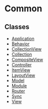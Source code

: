 Common
======

## Classes
- [Application](application.js)
- [Behavior](behavior.js)
- [CollectionView](collection-view.js)
- [Collection](collection.js)
- [CompositeView](composite-view.js)
- [Controller](controller.js)
- [ItemView](item-view.js)
- [LayoutView](layout-view.js)
- [Model](model.js)
- [Module](module.js)
- [Router](router.js)
- [Sync](sync.js)
- [View](view.js)

